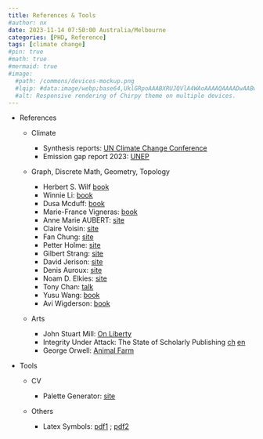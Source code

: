 ```yaml
---
title: References & Tools
#author: nx
date: 2023-11-14 07:50:00 Australia/Melbourne
categories: [PHD, Reference]
tags: [climate change]
#pin: true
#math: true
#mermaid: true
#image:
  #path: /commons/devices-mockup.png
  #lqip: #data:image/webp;base64,UklGRpoAAABXRUJQVlA4WAoAAAAQAAAADwAABwAAQUxQSDIAAAARL0AmbZurmr57yyIiqE8oiG0bejIYEQTgqiDA9vqnsUSI6H+oAERp2HZ65qP/VIA#WAFZQOCBCAAAA8AEAnQEqEAAIAAVAfCWkAALp8sF8rgRgAP7o9FDvMCkMde9PK7euH5M1m6VWoDXf2FkP3BqV0ZYbO6NA/VFIAAAA
  #alt: Responsive rendering of Chirpy theme on multiple devices.
---
```


- References
   - Climate
      - Synthesis reports: <a href="https://unfccc.int/documents/631600">UN Climate Change Conference</a>
      - Emission gap report 2023: <a href="https://wedocs.unep.org/bitstream/handle/20.500.11822/43922/EGR2023.pdf?sequence=3&isAllowed=y">UNEP</a>
 
   - Graph, Discrete Math, Geometry, Topology
      - Herbert S. Wilf <a href="https://www2.math.upenn.edu/~wilf/AlgoComp.pdf">book</a>
      - Winnie Li: <a href="https://books.google.com.au/books/about/Number_Theory_with_Applications.html?id=xpWYMQEACAAJ&redir_esc=y">book</a>
      - Dusa Mcduff: <a href="https://julianchaidez.net/solutions/salamonmcduff.pdf">book</a>
      - Marie-France Vigneras: <a href="https://link.springer.com/book/10.1007/BFb0091027">book</a>
      - Anne Marie AUBERT: <a href="https://perso.imj-prg.fr/annemarie-aubert/">site</a>
      - Claire Voisin: <a href="https://webusers.imj-prg.fr/~claire.voisin/">site</a>
      - Fan Chung: <a href="https://mathweb.ucsd.edu/~fan/">site</a>
      - Petter Holme: <a href="https://petterhol.me/">site</a>
      - Gilbert Strang: <a href="https://math.mit.edu/~gs/">site</a>
      - David Jerison: <a href="https://math.mit.edu/~jerison/">site</a>
      - Denis Auroux: <a href="https://people.math.harvard.edu/~auroux/">site</a>
      - Noam D. Elkies: <a href="https://people.math.harvard.edu/~elkies/">site</a>
      - Tony Chan: <a href="https://www.youtube.com/watch?v=nTD8aNvMytQ">talk</a>
      - Yusu Wang: <a href="https://www.cs.purdue.edu/homes/tamaldey/book/CTDAbook/CTDAbook.pdf">book</a>
      - Avi Wigderson: <a href="https://www.math.ias.edu/files/Website03-25-19.pdf#page=1">book</a>

   - Arts
      - John Stuart Mill: <a href="https://www.socialstudies.org/sites/default/files/john_stuart_mill.pdf">On Liberty</a>
      - Integrity Under Attack: The State of Scholarly Publishing <a href="https://www-users.cse.umn.edu/~arnold/siam-columns/integrity-under-attack-Chinese.pdf">ch</a> <a href="https://www-users.cse.umn.edu/~arnold/siam-columns/integrity-under-attack.pdf">en</a>
      - George Orwell: <a href="https://www.amazon.com.au/Animal-Farm-George-Orwell/dp/1922147737/ref=asc_df_1922147737/?tag=googleshopdsk-22&linkCode=df0&hvadid=341792440235&hvpos=&hvnetw=g&hvrand=1135022146044564961&hvpone=&hvptwo=&hvqmt=&hvdev=c&hvdvcmdl=&hvlocint=&hvlocphy=9112654&hvtargid=pla-703476087964&psc=1&mcid=4eea917d244630c3a85a8420ffa7b1f2">Animal Farm</a>

- Tools
   - CV 
      - Palette Generator: <a href="https://waldyrious.net/viridis-palette-generator/">site</a>
  
   - Others
      - Latex Symbols: <a href="https://www.math.uci.edu/~xiangwen/pdf/LaTeX-Math-Symbols.pdf">pdf1</a> ; <a href="https://www.cmor-faculty.rice.edu/~heinken/latex/symbols.pdf">pdf2</a>

